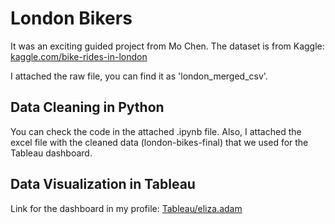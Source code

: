 # London Bikers 

It was an exciting guided project from Mo Chen.
The dataset is from Kaggle:
[kaggle.com/bike-rides-in-london](https://www.kaggle.com/datasets/yusufyilmazyz/bike-rides-in-london)

I attached the raw file, you can find it as 'london_merged_csv'.

## Data Cleaning in Python

You can check the code in the attached .ipynb file.
Also, I attached the excel file with the cleaned data (london-bikes-final) that we used for the Tableau dashboard.

## Data Visualization in Tableau

Link for the dashboard in my profile:
[Tableau/eliza.adam](https://public.tableau.com/app/profile/eliza.adam4483/viz/Project4-LondonBikers/Dashboard1)
